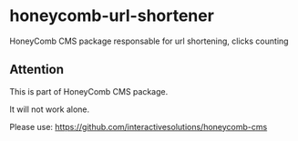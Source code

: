 # honeycomb-url-shortener
HoneyComb CMS package responsable for url shortening, clicks counting

## Attention

This is part of HoneyComb CMS package.

It will not work alone.

Please use:
https://github.com/interactivesolutions/honeycomb-cms